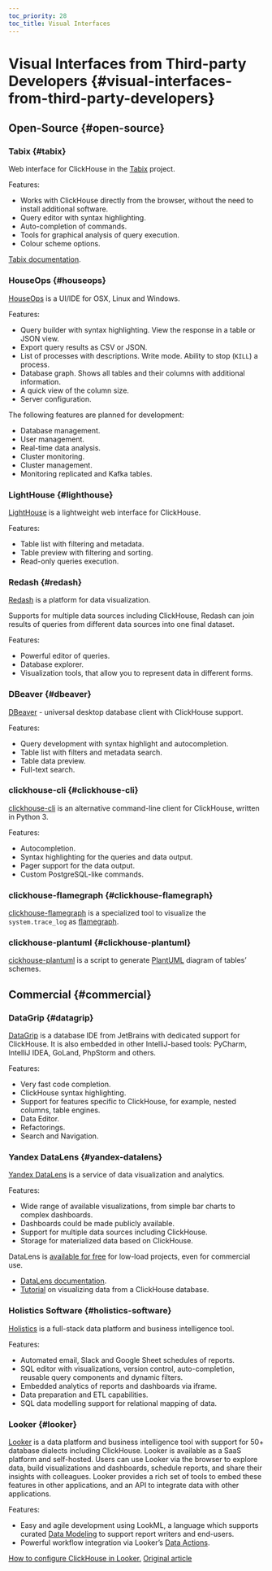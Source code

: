 ```yaml
---
toc_priority: 28
toc_title: Visual Interfaces
---
```


# Visual Interfaces from Third-party Developers {#visual-interfaces-from-third-party-developers}

## Open-Source {#open-source}

### Tabix {#tabix}

Web interface for ClickHouse in the [Tabix](https://github.com/tabixio/tabix) project.

Features:

-   Works with ClickHouse directly from the browser, without the need to install additional software.
-   Query editor with syntax highlighting.
-   Auto-completion of commands.
-   Tools for graphical analysis of query execution.
-   Colour scheme options.

[Tabix documentation](https://tabix.io/doc/).

### HouseOps {#houseops}

[HouseOps](https://github.com/HouseOps/HouseOps) is a UI/IDE for OSX, Linux and Windows.

Features:

-   Query builder with syntax highlighting. View the response in a table or JSON view.
-   Export query results as CSV or JSON.
-   List of processes with descriptions. Write mode. Ability to stop (`KILL`) a process.
-   Database graph. Shows all tables and their columns with additional information.
-   A quick view of the column size.
-   Server configuration.

The following features are planned for development:

-   Database management.
-   User management.
-   Real-time data analysis.
-   Cluster monitoring.
-   Cluster management.
-   Monitoring replicated and Kafka tables.

### LightHouse {#lighthouse}

[LightHouse](https://github.com/VKCOM/lighthouse) is a lightweight web interface for ClickHouse.

Features:

-   Table list with filtering and metadata.
-   Table preview with filtering and sorting.
-   Read-only queries execution.

### Redash {#redash}

[Redash](https://github.com/getredash/redash) is a platform for data visualization.

Supports for multiple data sources including ClickHouse, Redash can join results of queries from different data sources into one final dataset.

Features:

-   Powerful editor of queries.
-   Database explorer.
-   Visualization tools, that allow you to represent data in different forms.

### DBeaver {#dbeaver}

[DBeaver](https://dbeaver.io/) - universal desktop database client with ClickHouse support.

Features:

-   Query development with syntax highlight and autocompletion.
-   Table list with filters and metadata search.
-   Table data preview.
-   Full-text search.

### clickhouse-cli {#clickhouse-cli}

[clickhouse-cli](https://github.com/hatarist/clickhouse-cli) is an alternative command-line client for ClickHouse, written in Python 3.

Features:

-   Autocompletion.
-   Syntax highlighting for the queries and data output.
-   Pager support for the data output.
-   Custom PostgreSQL-like commands.

### clickhouse-flamegraph {#clickhouse-flamegraph}

[clickhouse-flamegraph](https://github.com/Slach/clickhouse-flamegraph) is a specialized tool to visualize the `system.trace_log` as [flamegraph](http://www.brendangregg.com/flamegraphs.html).

### clickhouse-plantuml {#clickhouse-plantuml}

[cickhouse-plantuml](https://pypi.org/project/clickhouse-plantuml/) is a script to generate [PlantUML](https://plantuml.com/) diagram of tables’ schemes.

## Commercial {#commercial}

### DataGrip {#datagrip}

[DataGrip](https://www.jetbrains.com/datagrip/) is a database IDE from JetBrains with dedicated support for ClickHouse. It is also embedded in other IntelliJ-based tools: PyCharm, IntelliJ IDEA, GoLand, PhpStorm and others.

Features:

-   Very fast code completion.
-   ClickHouse syntax highlighting.
-   Support for features specific to ClickHouse, for example, nested columns, table engines.
-   Data Editor.
-   Refactorings.
-   Search and Navigation.

### Yandex DataLens {#yandex-datalens}

[Yandex DataLens](https://cloud.yandex.ru/services/datalens) is a service of data visualization and analytics.

Features:

-   Wide range of available visualizations, from simple bar charts to complex dashboards.
-   Dashboards could be made publicly available.
-   Support for multiple data sources including ClickHouse.
-   Storage for materialized data based on ClickHouse.

DataLens is [available for free](https://cloud.yandex.com/docs/datalens/pricing) for low-load projects, even for commercial use.

-   [DataLens documentation](https://cloud.yandex.com/docs/datalens/).
-   [Tutorial](https://cloud.yandex.com/docs/solutions/datalens/data-from-ch-visualization) on visualizing data from a ClickHouse database.

### Holistics Software {#holistics-software}

[Holistics](https://www.holistics.io/) is a full-stack data platform and business intelligence tool.

Features:

-   Automated email, Slack and Google Sheet schedules of reports.
-   SQL editor with visualizations, version control, auto-completion, reusable query components and dynamic filters.
-   Embedded analytics of reports and dashboards via iframe.
-   Data preparation and ETL capabilities.
-   SQL data modelling support for relational mapping of data.

### Looker {#looker}

[Looker](https://looker.com) is a data platform and business intelligence tool with support for 50+ database dialects including ClickHouse. Looker is available as a SaaS platform and self-hosted. Users can use Looker via the browser to explore data, build visualizations and dashboards, schedule reports, and share their insights with colleagues. Looker provides a rich set of tools to embed these features in other applications, and an API to integrate data with other applications.

Features:

-   Easy and agile development using LookML, a language which supports curated [Data Modeling](https://looker.com/platform/data-modeling) to support report writers and end-users.
-   Powerful workflow integration via Looker’s [Data Actions](https://looker.com/platform/actions).

[How to configure ClickHouse in Looker.](https://docs.looker.com/setup-and-management/database-config/clickhouse)
[Original article](https://clickhouse.tech/docs/en/interfaces/third-party/gui/) <!--hide-->

